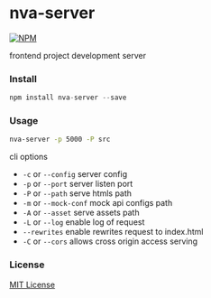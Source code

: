 nva-server
===
[![NPM](https://nodei.co/npm/nva-server.png?downloads=true&downloadRank=true&stars=true)](https://nodei.co/npm/nva-server/)

frontend project development server

### Install


```javascript
npm install nva-server --save
```

### Usage


```bash
nva-server -p 5000 -P src
```

cli options

- `-c` or `--config` server config
- `-p` or `--port`  server listen port
- `-P` or `--path` serve htmls path
- `-m` or `--mock-conf` mock api configs path
- `-A` or `--asset` serve assets path
- `-L` or `--log`   enable log of request
- `--rewrites`  enable rewrites request to index.html
- `-C` or `--cors` allows cross origin access serving

### License

[MIT License](http://en.wikipedia.org/wiki/MIT_License)